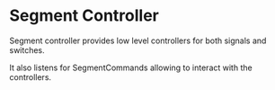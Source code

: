 # Segment Controller

Segment controller provides low level controllers for both signals and switches.

It also listens for SegmentCommands allowing to interact with the controllers.

